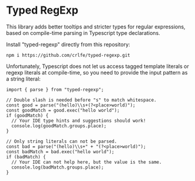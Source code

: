 # Typed RegExp

This library adds better tooltips and stricter types for regular expressions,
based on compile-time parsing in Typescript type declarations.

Install "typed-regexp" directly from this repository:

    npm i https://github.com/crlfe/typed-regexp.git

Unfortunately, Typescript does not let us access tagged template literals or
regexp literals at compile-time, so you need to provide the input pattern as
a string literal:

    import { parse } from "typed-regexp";

    // Double slash is needed before "s" to match whitespace.
    const good = parse("(hello)\\s+(?<place>world)");
    const goodMatch = good.exec("hello world");
    if (goodMatch) {
      // Your IDE type hints and suggestions should work!
      console.log(goodMatch.groups.place);
    }

    // Only string literals can not be parsed.
    const bad = parse("(hello)\\s+" + "(?<place>world)");
    const badMatch = bad.exec("hello world");
    if (badMatch) {
      // Your IDE can not help here, but the value is the same.
      console.log(badMatch.groups.place);
    }
